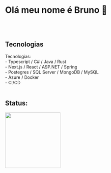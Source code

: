<!DOCTYPE html>
<html lang="en">

<head>
</head>

<body>

<h1>Olá meu nome é Bruno 👋</h1>
</br>
</br>
<h2>Tecnologias</h2>
Tecnologias:</br>
- Typescript / C# / Java / Rust</br>
- Next.js / React / ASP.NET / Spring </br>
- Postegres / SQL Server / MongoDB / MySQL</br>
- Azure / Docker</br>
- CI/CD </br>
</br>
<h2>Status: </h2>
<img height="180em" src="https://github-readme-stats.vercel.app/api/top-langs/?username=brunobispo12&amp;layout=compact&amp;langs_count=7&amp;theme=dark" style="max-width: 100%;">

</body>

</html>
